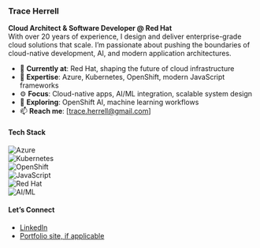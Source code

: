 ### Trace Herrell

**Cloud Architect & Software Developer @ Red Hat**  
With over 20 years of experience, I design and deliver enterprise-grade cloud solutions that scale. I’m passionate about pushing the boundaries of cloud-native development, AI, and modern application architectures.

- 🏢 **Currently at**: Red Hat, shaping the future of cloud infrastructure
- 🔧 **Expertise**: Azure, Kubernetes, OpenShift, modern JavaScript frameworks
- ⚙️ **Focus**: Cloud-native apps, AI/ML integration, scalable system design
- 🌱 **Exploring**: OpenShift AI, machine learning workflows
- 📫 **Reach me**: [trace.herrell@gmail.com]

#### Tech Stack

![Azure](https://img.shields.io/badge/-Azure-0078D4?style=flat&logo=microsoft-azure&logoColor=white)  
![Kubernetes](https://img.shields.io/badge/-Kubernetes-326CE5?style=flat&logo=kubernetes&logoColor=white)  
![OpenShift](https://img.shields.io/badge/-OpenShift-E00B41?style=flat&logo=red-hat-open-shift&logoColor=white)  
![JavaScript](https://img.shields.io/badge/-JavaScript-F7DF1E?style=flat&logo=javascript&logoColor=black)  
![Red Hat](https://img.shields.io/badge/-Red%20Hat-CC0000?style=flat&logo=red-hat&logoColor=white)  
![AI/ML](https://img.shields.io/badge/-AI%2FML-00C4B4?style=flat&logo=tensorflow&logoColor=white)

#### Let’s Connect

- [LinkedIn](https://www.linkedin.com/in/traceherrell)
- [Portfolio site, if applicable](https://traceherrell.github.io/traceherrell)
